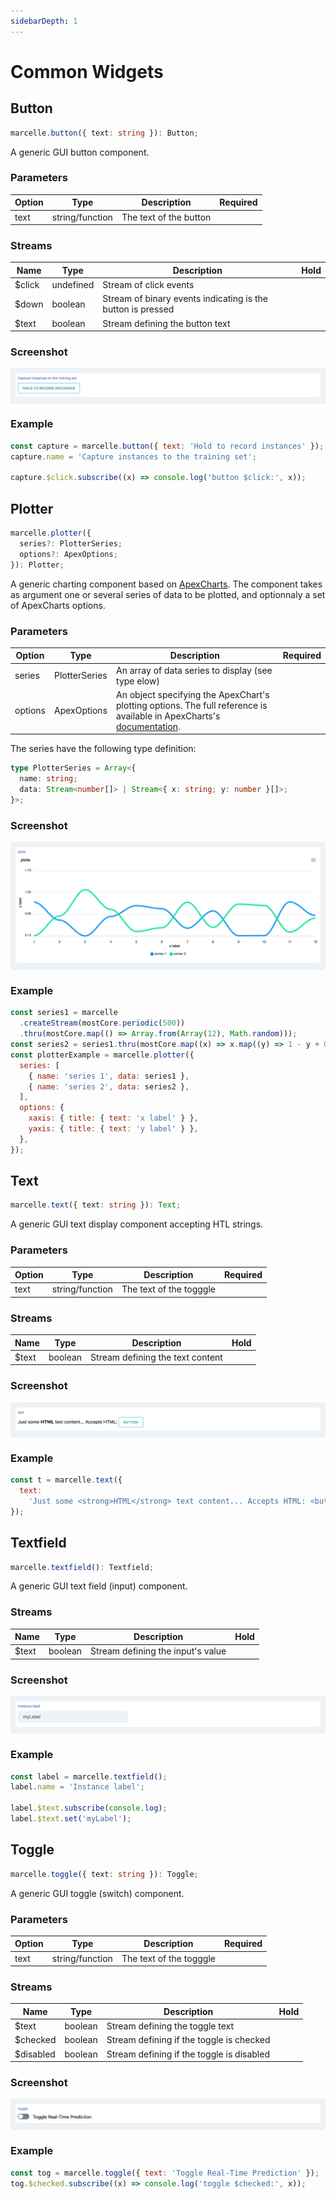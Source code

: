 ```yaml
---
sidebarDepth: 1
---
```


# Common Widgets

## Button

```ts
marcelle.button({ text: string }): Button;
```

A generic GUI button component.

### Parameters

| Option | Type            | Description            | Required |
| ------ | --------------- | ---------------------- | :------: |
| text   | string/function | The text of the button |          |

### Streams

| Name    | Type      | Description                                                 | Hold |
| ------- | --------- | ----------------------------------------------------------- | :--: |
| \$click | undefined | Stream of click events                                      |      |
| \$down  | boolean   | Stream of binary events indicating is the button is pressed |      |
| \$text  | boolean   | Stream defining the button text                             |      |

### Screenshot

<div style="background: rgb(237, 242, 247); padding: 8px; margin-top: 1rem;">
  <img src="./images/button.png" alt="Screenshot of the button component">
</div>

### Example

```js
const capture = marcelle.button({ text: 'Hold to record instances' });
capture.name = 'Capture instances to the training set';

capture.$click.subscribe((x) => console.log('button $click:', x));
```

## Plotter

```ts
marcelle.plotter({
  series?: PlotterSeries;
  options?: ApexOptions;
}): Plotter;
```

A generic charting component based on [ApexCharts](https://apexcharts.com/). The component takes as argument one or several series of data to be plotted, and optionnaly a set of ApexCharts options.

### Parameters

| Option  | Type          | Description                                                                                                                                                               | Required |
| ------- | ------------- | ------------------------------------------------------------------------------------------------------------------------------------------------------------------------- | :------: |
| series  | PlotterSeries | An array of data series to display (see type elow)                                                                                                                        |          |
| options | ApexOptions   | An object specifying the ApexChart's plotting options. The full reference is available in ApexCharts's [documentation](https://apexcharts.com/docs/options/annotations/). |          |

The series have the following type definition:

```ts
type PlotterSeries = Array<{
  name: string;
  data: Stream<number[]> | Stream<{ x: string; y: number }[]>;
}>;
```

### Screenshot

<div style="background: rgb(237, 242, 247); padding: 8px; margin-top: 1rem;">
  <img src="./images/plotter.png" alt="Screenshot of the plotter component">
</div>

### Example

```js
const series1 = marcelle
  .createStream(mostCore.periodic(500))
  .thru(mostCore.map(() => Array.from(Array(12), Math.random)));
const series2 = series1.thru(mostCore.map((x) => x.map((y) => 1 - y + 0.4 * Math.random())));
const plotterExample = marcelle.plotter({
  series: [
    { name: 'series 1', data: series1 },
    { name: 'series 2', data: series2 },
  ],
  options: {
    xaxis: { title: { text: 'x label' } },
    yaxis: { title: { text: 'y label' } },
  },
});
```

## Text

```ts
marcelle.text({ text: string }): Text;
```

A generic GUI text display component accepting HTL strings.

### Parameters

| Option | Type            | Description             | Required |
| ------ | --------------- | ----------------------- | :------: |
| text   | string/function | The text of the togggle |          |

### Streams

| Name   | Type    | Description                      | Hold |
| ------ | ------- | -------------------------------- | :--: |
| \$text | boolean | Stream defining the text content |      |

### Screenshot

<div style="background: rgb(237, 242, 247); padding: 8px; margin-top: 1rem;">
  <img src="./images/text.png" alt="Screenshot of the toggle component">
</div>

### Example

```js
const t = marcelle.text({
  text:
    'Just some <strong>HTML</strong> text content... Accepts HTML: <button class="btn">button</button>',
});
```

## Textfield

```ts
marcelle.textfield(): Textfield;
```

A generic GUI text field (input) component.

### Streams

| Name   | Type    | Description                       | Hold |
| ------ | ------- | --------------------------------- | :--: |
| \$text | boolean | Stream defining the input's value |      |

### Screenshot

<div style="background: rgb(237, 242, 247); padding: 8px; margin-top: 1rem;">
  <img src="./images/textfield.png" alt="Screenshot of the textfield component">
</div>

### Example

```js
const label = marcelle.textfield();
label.name = 'Instance label';

label.$text.subscribe(console.log);
label.$text.set('myLabel');
```

## Toggle​

```ts
marcelle.toggle({ text: string }): Toggle;
```

A generic GUI toggle (switch) component.

### Parameters

| Option | Type            | Description             | Required |
| ------ | --------------- | ----------------------- | :------: |
| text   | string/function | The text of the togggle |          |

### Streams

| Name       | Type    | Description                               | Hold |
| ---------- | ------- | ----------------------------------------- | :--: |
| \$text     | boolean | Stream defining the toggle text           |      |
| \$checked  | boolean | Stream defining if the toggle is checked  |      |
| \$disabled | boolean | Stream defining if the toggle is disabled |      |

### Screenshot

<div style="background: rgb(237, 242, 247); padding: 8px; margin-top: 1rem;">
  <img src="./images/toggle.png" alt="Screenshot of the toggle component">
</div>

### Example

```js
const tog = marcelle.toggle({ text: 'Toggle Real-Time Prediction' });
tog.$checked.subscribe((x) => console.log('toggle $checked:', x));
```
